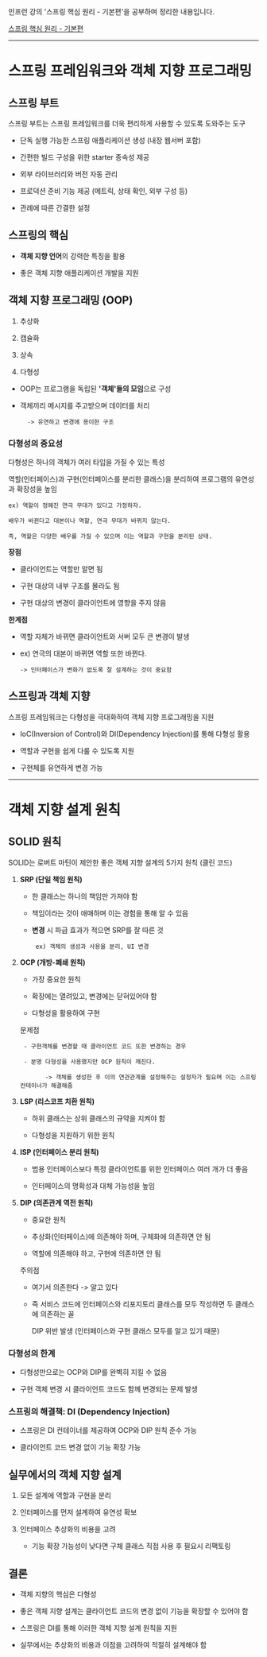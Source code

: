 
인프런 강의 '스프링 핵심 원리 - 기본편'을 공부하며 정리한 내용입니다.

[스프링 핵심 원리 - 기본편](https://www.inflearn.com/course/%EC%8A%A4%ED%94%84%EB%A7%81-%ED%95%B5%EC%8B%AC-%EC%9B%90%EB%A6%AC-%EA%B8%B0%EB%B3%B8%ED%8E%B8)

-----

# 스프링 프레임워크와 객체 지향 프로그래밍

## 스프링 부트

스프링 부트는 스프링 프레임워크를 더욱 편리하게 사용할 수 있도록 도와주는 도구

- 단독 실행 가능한 스프링 애플리케이션 생성 (내장 웹서버 포함)

- 간편한 빌드 구성을 위한 starter 종속성 제공

- 외부 라이브러리와 버전 자동 관리

- 프로덕션 준비 기능 제공 (메트릭, 상태 확인, 외부 구성 등)

- 관례에 따른 간결한 설정

## 스프링의 핵심

- **객체 지향 언어**의 강력한 특징을 활용

- 좋은 객체 지향 애플리케이션 개발을 지원

## 객체 지향 프로그래밍 (OOP)

1. 추상화

2. 캡슐화

3. 상속

4. 다형성

- OOP는 프로그램을 독립된 **'객체'들의 모임**으로 구성

- 객체끼리 메시지를 주고받으며 데이터를 처리

        -> 유연하고 변경에 용이한 구조

### 다형성의 중요성

다형성은 하나의 객체가 여러 타입을 가질 수 있는 특성

역할(인터페이스)과 구현(인터페이스를 분리한 클래스)을 분리하여 프로그램의 유연성과 확장성을 높임

    ex) 역할이 정해진 연극 무대가 있다고 가정하자.

    배우가 바뀐다고 대본이나 역할, 연극 무대가 바뀌지 않는다.

    즉, 역할은 다양한 배우를 가질 수 있으며 이는 역할과 구현을 분리된 상태. 

**장점**

- 클라이언트는 역할만 알면 됨

- 구현 대상의 내부 구조를 몰라도 됨

- 구현 대상의 변경이 클라이언트에 영향을 주지 않음

**한계점**

- 역할 자체가 바뀌면 클라이언트와 서버 모두 큰 변경이 발생

- ex) 연극의 대본이 바뀌면 역할 또한 바뀐다.

      -> 인터페이스가 변화가 없도록 잘 설계하는 것이 중요함 

## 스프링과 객체 지향

스프링 프레임워크는 다형성을 극대화하여 객체 지향 프로그래밍을 지원

- IoC(Inversion of Control)와 DI(Dependency Injection)를 통해 다형성 활용

- 역할과 구현을 쉽게 다룰 수 있도록 지원

- 구현체를 유연하게 변경 가능

-----

# 객체 지향 설계 원칙

## SOLID 원칙

SOLID는 로버트 마틴이 제안한 좋은 객체 지향 설계의 5가지 원칙 (클린 코드)

1. **SRP (단일 책임 원칙)**

     - 한 클래스는 하나의 책임만 가져야 함
    
     - 책임이라는 것이 애매하며 이는 경험을 통해 알 수 있음
  
     - **변경** 시 파급 효과가 적으면 SRP를 잘 따른 것
  
            ex) 객체의 생성과 사용을 분리, UI 변경
     

2. **OCP (개방-폐쇄 원칙)**

     - 가장 중요한 원칙
  
     - 확장에는 열려있고, 변경에는 닫혀있어야 함
  
     - 다형성을 활용하여 구현
    
      문제점
    
        - 구현객체를 변경할 때 클라이언트 코드 또한 변경하는 경우
    
        - 분명 다형성을 사용했지만 OCP 원칙이 깨진다.
    
              -> 객체를 생성한 후 이의 연관관계를 설정해주는 설정자가 필요며 이는 스프링 컨테이너가 해결해줌
        

3. **LSP (리스코프 치환 원칙)**

    - 하위 클래스는 상위 클래스의 규약을 지켜야 함
  
    - 다형성을 지원하기 위한 원칙



4. **ISP (인터페이스 분리 원칙)**

    - 범용 인터페이스보다 특정 클라이언트를 위한 인터페이스 여러 개가 더 좋음
  
    - 인터페이스의 명확성과 대체 가능성을 높임



5. **DIP (의존관계 역전 원칙)**

    - 중요한 원칙
   
    - 추상화(인터페이스)에 의존해야 하며, 구체화에 의존하면 안 됨
  
    - 역할에 의존해야 하고, 구현에 의존하면 안 됨
  
    주의점
  
      - 여기서 의존한다 -> 알고 있다
  
      - 즉 서비스 코드에 인터페이스와 리포지토리 클래스를 모두 작성하면 두 클래스에 의존하는 꼴
  
        DIP 위반 발생 (인터페이스와 구현 클래스 모두를 알고 있기 때문)


### 다형성의 한계

- 다형성만으로는 OCP와 DIP를 완벽히 지킬 수 없음

- 구현 객체 변경 시 클라이언트 코드도 함께 변경되는 문제 발생


### 스프링의 해결책: DI (Dependency Injection)

- 스프링은 DI 컨테이너를 제공하여 OCP와 DIP 원칙 준수 가능

- 클라이언트 코드 변경 없이 기능 확장 가능


## 실무에서의 객체 지향 설계

1. 모든 설계에 역할과 구현을 분리

2. 인터페이스를 먼저 설계하여 유연성 확보

3. 인터페이스 추상화의 비용을 고려

   - 기능 확장 가능성이 낮다면 구체 클래스 직접 사용 후 필요시 리팩토링


## 결론

- 객체 지향의 핵심은 다형성

- 좋은 객체 지향 설계는 클라이언트 코드의 변경 없이 기능을 확장할 수 있어야 함

- 스프링은 DI를 통해 이러한 객체 지향 설계 원칙을 지원

- 실무에서는 추상화의 비용과 이점을 고려하여 적절히 설계해야 함
